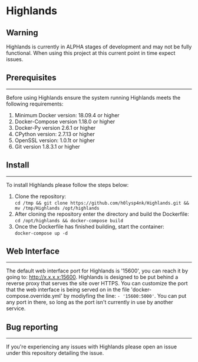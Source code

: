# Highlands

## Warning
Highlands is currently in ALPHA stages of development and may not be fully functional. When using this project at this current point in time expect issues.

## Prerequisites
------
Before using Highlands ensure the system running Highlands meets the following requirements:  
1. Minimum Docker version: 18.09.4 or higher  
2. Docker-Compose version 1.18.0 or higher  
3. Docker-Py version 2.6.1 or higher  
4. CPython version: 2.7.13 or higher  
5. OpenSSL version: 1.0.1t or higher  
5. Git version 1.8.3.1 or higher

## Install
------
To install Highlands please follow the steps below:  
1. Clone the repository:  
``` cd /tmp && git clone https://github.com/h0lysp4nk/Highlands.git && mv /tmp/Highlands /opt/highlands ```
2. After cloning the repository enter the directory and build the Dockerfile:  
``` cd /opt/highlands && docker-compose build ```
3. Once the Dockerfile has finished building, start the container:  
``` docker-compose up -d ```

## Web Interface
------
The default web interface port for Highlands is '15600', you can reach it by going to: http://x.x.x.x:15600. Highlands is designed to be put behind a reverse proxy that serves the site over HTTPS. You can customize the port that the web interface is being served on in the file 'docker-compose.override.yml' by modiyfing the line: ``` - '15600:5000' ```. You can put any port in there, so long as the port isn't currently in use by another service.

## Bug reporting
------
If you're experiencing any issues with Highlands please open an issue under this repository detailing the issue.

